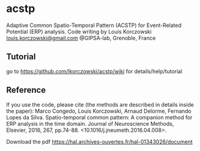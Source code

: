 # acstp
Adaptive Common Spatio-Temporal Pattern (ACSTP) for Event-Related Potential (ERP) analysis.
Code writing by Louis Korczowski <louis.korczowski@gmail.com> @GIPSA-lab, Grenoble, France

## Tutorial
go to https://github.com/lkorczowski/acstp/wiki for details/help/tutorial

## Reference
If you use the code, please cite (the methods are described in details inside the paper):
Marco Congedo, Louis Korczowski, Arnaud Delorme, Fernando Lopes da Silva. Spatio-temporal
common pattern: A companion method for ERP analysis in the time domain. Journal of Neuroscience
Methods, Elsevier, 2016, 267, pp.74-88. <10.1016/j.jneumeth.2016.04.008>. <hal-01343026>
  
  Download the pdf
  https://hal.archives-ouvertes.fr/hal-01343026/document
